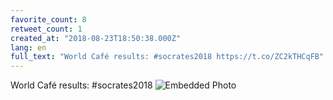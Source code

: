 ```yaml
---
favorite_count: 8
retweet_count: 1
created_at: "2018-08-23T18:50:38.000Z"
lang: en
full_text: "World Café results: #socrates2018 https://t.co/ZC2kTHCqFB"
---
```


World Café results: #socrates2018
![Embedded Photo](https://twitter-media-coderbyheart.s3.eu-north-1.amazonaws.com/1032701666766667776-DlTkrj_W4AAWchE.jpg)
